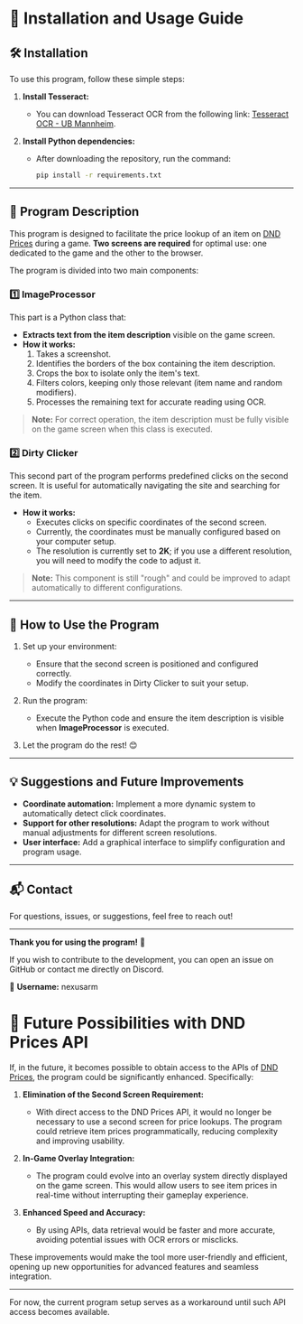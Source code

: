 # 📖 **Installation and Usage Guide**

## 🛠 **Installation**

To use this program, follow these simple steps:

1. **Install Tesseract:**

   - You can download Tesseract OCR from the following link: [Tesseract OCR - UB Mannheim](https://github.com/UB-Mannheim/tesseract/wiki).

2. **Install Python dependencies:**

   - After downloading the repository, run the command:
     ```bash
     pip install -r requirements.txt
     ```

---

## 📝 **Program Description**

This program is designed to facilitate the price lookup of an item on [DND Prices](https://www.dndprices.com/) during a game. **Two screens are required** for optimal use: one dedicated to the game and the other to the browser.

The program is divided into two main components:

### 1️⃣ **ImageProcessor**

This part is a Python class that:

- **Extracts text from the item description** visible on the game screen.
- **How it works:**
  1. Takes a screenshot.
  2. Identifies the borders of the box containing the item description.
  3. Crops the box to isolate only the item's text.
  4. Filters colors, keeping only those relevant (item name and random modifiers).
  5. Processes the remaining text for accurate reading using OCR.

> **Note:** For correct operation, the item description must be fully visible on the game screen when this class is executed.

### 2️⃣ **Dirty Clicker**

This second part of the program performs predefined clicks on the second screen. It is useful for automatically navigating the site and searching for the item.

- **How it works:**
  - Executes clicks on specific coordinates of the second screen.
  - Currently, the coordinates must be manually configured based on your computer setup.
  - The resolution is currently set to **2K**; if you use a different resolution, you will need to modify the code to adjust it.

> **Note:** This component is still "rough" and could be improved to adapt automatically to different configurations.

---

## 🚀 **How to Use the Program**

1. Set up your environment:

   - Ensure that the second screen is positioned and configured correctly.
   - Modify the coordinates in Dirty Clicker to suit your setup.

2. Run the program:

   - Execute the Python code and ensure the item description is visible when **ImageProcessor** is executed.

3. Let the program do the rest! 😊

---

## 💡 **Suggestions and Future Improvements**

- **Coordinate automation:** Implement a more dynamic system to automatically detect click coordinates.
- **Support for other resolutions:** Adapt the program to work without manual adjustments for different screen resolutions.
- **User interface:** Add a graphical interface to simplify configuration and program usage.

---

## 📬 **Contact**

For questions, issues, or suggestions, feel free to reach out!

---

**Thank you for using the program!** 🚀

If you wish to contribute to the development, you can open an issue on GitHub or contact me directly on Discord.

👤 **Username:** nexusarm



# 🔮 **Future Possibilities with DND Prices API**

If, in the future, it becomes possible to obtain access to the APIs of [DND Prices](https://www.dndprices.com/), the program could be significantly enhanced. Specifically:

1. **Elimination of the Second Screen Requirement:**

   - With direct access to the DND Prices API, it would no longer be necessary to use a second screen for price lookups. The program could retrieve item prices programmatically, reducing complexity and improving usability.

2. **In-Game Overlay Integration:**

   - The program could evolve into an overlay system directly displayed on the game screen. This would allow users to see item prices in real-time without interrupting their gameplay experience.

3. **Enhanced Speed and Accuracy:**

   - By using APIs, data retrieval would be faster and more accurate, avoiding potential issues with OCR errors or misclicks.


These improvements would make the tool more user-friendly and efficient, opening up new opportunities for advanced features and seamless integration.


---

For now, the current program setup serves as a workaround until such API access becomes available.
